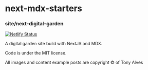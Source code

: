 # next-mdx-starters

### site/next-digital-garden
[![Netlify Status](https://api.netlify.com/api/v1/badges/90ecb044-f306-4cc3-b1f2-bcb3181889ae/deploy-status)](https://app.netlify.com/sites/next-digital-garden/deploys)

A digital garden site build with NextJS and MDX.

Code is under the MIT license.

All images and content example posts are copyright © of Tony Alves
